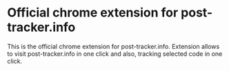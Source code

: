 # Official chrome extension for post-tracker.info

This is the official chrome extension for post-tracker.info. Extension allows to visit post-tracker.info in one click
and also, tracking selected code in one click.